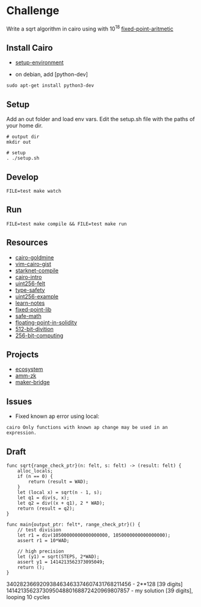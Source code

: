 # Challenge

Write a sqrt algorithm in cairo using with $10^{18}$ [fixed-point-aritmetic](https://en.wikipedia.org/wiki/Fixed-point_arithmetic)




## Install Cairo


* [setup-environment](https://www.cairo-lang.org/docs/quickstart.html#)

- on debian, add [python-dev]
```
sudo apt-get install python3-dev
```


## Setup

Add an out folder and load env vars. Edit the setup.sh file with the paths of your home dir.

```
# output dir
mkdir out

# setup
. ./setup.sh
```

## Develop

```
FILE=test make watch
```

## Run

```
FILE=test make compile && FILE=test make run
```

## Resources


* [cairo-goldmine](https://github.com/beautyisourbusiness/cairo-goldmine)
* [vim-cairo-gist](https://gist.github.com/amanusk/f73dee988829110ad557c8cba89e4652)
* [starknet-compile](https://www.cairo-lang.org/docs/hello_starknet/intro.html)
* [cairo-intro](https://chainstack.com/starknet-cairo-developer-introduction-part-2/)
* [uint256-felt](https://mirror.xyz/0x845605C411132BAA06024a521a85B653F3C802dF/wfUO8KSz2IAt8yg4oslsc1HDsJqMJ6HpQAukhjwZUUU)
* [type-safety](https://ctrlc03.github.io/#type-safety)
* [uint256-example](https://medium.com/starkware/cairo-1-0-aa96eefb19a0)
* [learn-notes](https://hackmd.io/@RoboTeddy/BJZFu56wF)
* [fixed-point-lib](https://github.com/influenceth/cairo-math-64x61/blob/master/contracts/cairo_math_64x61/math64x61.cairo)
* [safe-math](https://github.com/NethermindEth/Cairo-SafeMath)
* [floating-point-in-solidity](https://levelup.gitconnected.com/simulating-floating-point-division-in-solidity-35b56d2b597e)
* [512-bit-divition](https://medium.com/wicketh/mathemagic-512-bit-division-in-solidity-afa55870a65)
* [256-bit-computing](https://www.wikiwand.com/en/256-bit_computing)


## Projects

* [ecosystem](https://www.starknet-ecosystem.com/en)
* [amm-zk](https://github.com/10k-swap/10k_swap-contracts)
* [maker-bridge](https://github.com/makerdao/starknet-dai-bridge)


## Issues


* Fixed known ap error using local:

```
cairo Only functions with known ap change may be used in an expression.
```



## Draft

```
func sqrt{range_check_ptr}(n: felt, s: felt) -> (result: felt) {
    alloc_locals;
    if (n == 0) {
        return (result = WAD);
    }
    let (local x) = sqrt(n - 1, s);
    let q1 = div(s, x);
    let q2 = div((x + q1), 2 * WAD);
    return (result = q2);
}

func main{output_ptr: felt*, range_check_ptr}() {
    // test division
    let r1 = div(10500000000000000000, 1050000000000000000);
    assert r1 = 10*WAD;

    // high precision
    let (y1) = sqrt(STEPS, 2*WAD);
    assert y1 = 1414213562373095049;
    return ();
}

```
340282366920938463463374607431768211456 - 2**128 [39 digits]
141421356237309504880168872420969807857 - my solution [39 digits], looping 10 cycles
